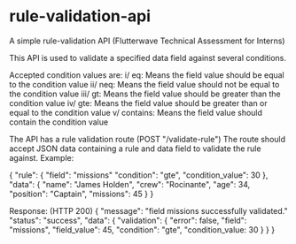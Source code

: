 # rule-validation-api

A simple rule-validation API (Flutterwave Technical Assessment for Interns)

This API is used to validate a specified data field against several conditions.

Accepted condition values are:
  i/ eq: Means the field value should be equal to the condition value 
  ii/ neq: Means the field value should not be equal to the condition value 
  iii/ gt: Means the field value should be greater than the condition value 
  iv/ gte: Means the field value should be greater than or equal to the condition value 
  v/ contains: Means the field value should contain the condition value
  
The API has a rule validation route (POST "/validate-rule")
The route should accept JSON data containing a rule and data field to validate the rule against. Example:

{
  "rule": {
    "field": "missions"
    "condition": "gte",
    "condition_value": 30
  },
  "data": {
    "name": "James Holden",
    "crew": "Rocinante",
    "age": 34,
    "position": "Captain",
    "missions": 45
  }
}

Response: (HTTP 200)
{
  "message": "field missions successfully validated."
  "status": "success",
  "data": {
    "validation": {
      "error": false,
      "field": "missions",
      "field_value": 45,
      "condition": "gte",
      "condition_value: 30
    }
  }
}
